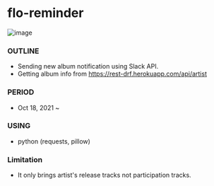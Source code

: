 # flo-reminder

![image](https://user-images.githubusercontent.com/68285620/138581586-aee85edc-3557-4005-a647-9d367672167c.png)

### OUTLINE
* Sending new album notification using Slack API.
* Getting album info from https://rest-drf.herokuapp.com/api/artist

### PERIOD
* Oct 18, 2021 ~

### USING
* python (requests, pillow)

### Limitation
* It only brings artist's release tracks not participation tracks.
